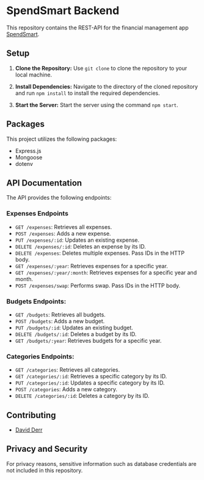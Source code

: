 # SpendSmart Backend

This repository contains the REST-API for the financial management app [SpendSmart](https://github.com/derrdavid/SpendSmart).

## Setup

1. **Clone the Repository:** Use `git clone` to clone the repository to your local machine.

2. **Install Dependencies:** Navigate to the directory of the cloned repository and run `npm install` to install the required dependencies.

3. **Start the Server:** Start the server using the command `npm start`.

## Packages

This project utilizes the following packages:

- Express.js
- Mongoose 
- dotenv
  
## API Documentation

The API provides the following endpoints:

### Expenses Endpoints

- `GET /expenses`: Retrieves all expenses.
- `POST /expenses`: Adds a new expense.
- `PUT /expenses/:id`: Updates an existing expense.
- `DELETE /expenses/:id`: Deletes an expense by its ID.
- `DELETE /expenses`: Deletes multiple expenses. Pass IDs in the HTTP body.
- `GET /expenses/:year`: Retrieves expenses for a specific year.
- `GET /expenses/:year/:month`: Retrieves expenses for a specific year and month.
- `POST /expenses/swap`: Performs swap. Pass IDs in the HTTP body.

### Budgets Endpoints:

- `GET /budgets`: Retrieves all budgets.
- `POST /budgets`: Adds a new budget.
- `PUT /budgets/:id`: Updates an existing budget.
- `DELETE /budgets/:id`: Deletes a budget by its ID.
- `GET /budgets/:year`: Retrieves budgets for a specific year.

### Categories Endpoints:

- `GET /categories`: Retrieves all categories.
- `GET /categories/:id`: Retrieves a specific category by its ID.
- `PUT /categories/:id`: Updates a specific category by its ID.
- `POST /categories`: Adds a new category.
- `DELETE /categories/:id`: Deletes a category by its ID.

## Contributing

- [David Derr](https://github.com/derrdavid)


## Privacy and Security

For privacy reasons, sensitive information such as database credentials are not included in this repository.

